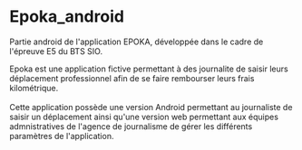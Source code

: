 # Epoka_android
Partie android de l'application EPOKA, développée dans le cadre de l'épreuve E5 du BTS SIO.

Epoka est une application fictive permettant à des journalite de saisir leurs déplacement professionnel afin de se faire rembourser leurs frais kilométrique. <br>
<br>
Cette application possède une version Android permettant au journaliste de saisir un déplacement ainsi qu'une version web permettant aux équipes admnistratives de l'agence de journalisme de gérer les différents paramètres de l'application.
